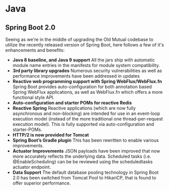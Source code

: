 # Java

## Spring Boot 2.0

Seeing as we're in the middle of upgrading the Old Mutual codebase to utilize the recently released version of Spring Boot, here follows a few of it's enhancements and benefits:

* **Java 8 baseline, and Java 9 support** All the jars ship with automatic module name entries in the manifests for module system compatibility.
* **3rd party library upgrades** Numerous security vulnerabilities as well as performance improvements have been addressed in updates
* **Reactive web programming support with Spring WebFlux/WebFlux.fn** Spring Boot provides auto-configuration for both annotation based Spring WebFlux applications, as well as WebFlux.fn which offers a more functional style API.
* **Auto-configuration and starter POMs for reactive Redis**
* **Reactive Spring** Reactive applications (which are now fully asynchronous and non-blocking) are intended for use in an event-loop execution model (instead of the more traditional one thread-per-request execution model). This is fully supported via auto-configuration and starter-POMs.
* **HTTP/2 is now provided for Tomcat**
* **Spring Boot’s Gradle plugin** This has been rewritten to enable various improvements.
* **Actuator Improvements** JSON payloads have been improved that now more accurately reflects the underlying data. Scheduled tasks (i.e. @EnableScheduling) can be be reviewed using the scheduledtasks actuator endpoint.
* **Data Support** The default database pooling technology in Spring Boot 2.0 has been switched from Tomcat Pool to HikariCP, that is found to offer superior performance.
